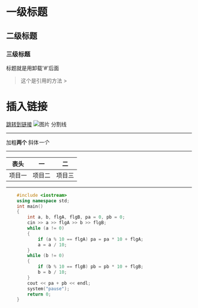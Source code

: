 # 一级标题
## 二级标题
### 三级标题
标题就是用卸载'#'后面
>这个是引用的方法 >
# 插入链接
[跳转到链接](http:://www.baidu.com)
![图片](https://upload-images.jianshu.io/upload_images/703764-605e3cc2ecb664f6.jpg?imageMogr2/auto-orient/strip%7CimageView2/2/w/1240)
分割线
***
加粗**两个**
斜体*一个*
***
表头|一|二
:---:|:---:|:---:
项目一|项目二|项目三
***
```c++
    #include <iostream>
    using namespace std;
    int main()
    {
        int a, b, flgA, flgB, pa = 0, pb = 0;
        cin >> a >> flgA >> b >> flgB;
        while (a != 0)
        {
            if (a % 10 == flgA) pa = pa * 10 + flgA;
            a = a / 10;
        }
        while (b != 0)
        {
            if (b % 10 == flgB) pb = pb * 10 + flgB;
            b = b / 10;
        }
        cout << pa + pb << endl;
        system("pause");
        return 0;
    }
```